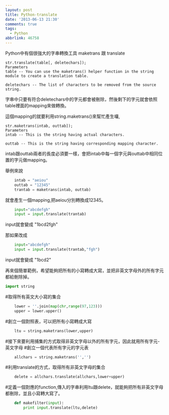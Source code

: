 ```yaml
---
layout: post
title: Python-translate
date: '2013-06-13 21:30'
comments: true
tags:
  - Python
abbrlink: 46758
---
```


Python中有個很強大的字串轉換工具 maketrans 跟 translate


	str.translate(table[, deletechars]);
	Parameters
	table -- You can use the maketrans() helper function in the string module to create a translation table.

	deletechars -- The list of characters to be removed from the source string.

字串中只要有符合deletechars中的字元都會被刪除，然後剩下的字元就會依照table裡面的mapping來做轉換。

這個mapping的就要利用string.maketrans()來幫忙產生囉,

	str.maketrans(intab, outtab]);
	Parameters
	intab -- This is the string having actual characters.

	outtab -- This is the string having corresponding mapping character.

intab跟outtab兩者的長度必須要一樣，會把intab中每一個字元與outtab中相同位置的字元做mapping。


舉例來說

<!--more-->

``` python
	intab = "aeiou"
	outtab = "12345"
	trantab = maketrans(intab, outtab)
```


就會產生一個mapping,把aeiou分別轉換成12345。
``` python
	input="abcdefgh"
	input = input.translate(trantab)
```
input就會變成 "1bcd2fgh"

那如果改成
``` python
	input="abcdefgh"
	input = input.translate(trantab,"fgh")
```
input就會變成 "1bcd2"

再來個簡單範例，希望能夠把所有的小寫轉成大寫，並把非英文字母外的所有字元都給刪除掉。

``` python
import string
```



#取得所有英文大小寫的集合
``` python
	lower = ''.join(map(chr,range(97,123)))
	upper = lower.upper()
```
#創立一個對照表，可以把所有小寫轉成大寫
``` python
	ltu = string.maketrans(lower,upper)
```
#接下來要利用捕集的方式取得非英文字母以外的所有字元，因此就用所有字元-英文字母
#創立一個代表所有字元的字元表
``` python
	allchars = string.maketrans('','')
```
#利用translate的方式，取得所有非英文字母的集合
``` python
	delete = allchars.translate(allchars,lower+upper)
```
#定義一個對應的function,傳入的字串利用ltu跟delete，就能夠把所有非英文字母都刪除，並且小寫轉大寫了。
``` python
	def makefilter(input):
	    print input.translate(ltu,delete)
```
